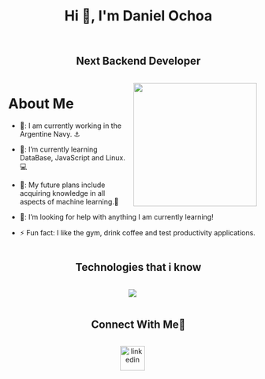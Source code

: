 <!--h1 without bottom border-->
<div id="user-content-toc">
  <ul align="center">
    <summary><h1 style="display: inline-block">Hi 👋, I'm Daniel Ochoa</h1></summary>
  </ul>
 <ul align="center">  <summary><h2 style="display: inline-block">Next Backend Developer</h2></summary>
  </ul>
<!--h2 without bottom border-->
<div id="user-content-toc">  
<picture> <img align="right"src="https://github.com/7oSkaaa/7oSkaaa/blob/main/Images/Right_Side.gif?raw=true" width = 250px></picture>          
</div>

<h1>About Me </h1>

- 🔭: I am currently working in the Argentine Navy. ⚓
- 🌱: I’m currently learning DataBase, JavaScript and Linux. 💻
- 💬: My future plans include acquiring knowledge in all aspects of machine learning.🧠
- 🤔: I’m looking for help with anything I am currently learning! 
- ⚡  Fun fact: I like the gym, drink coffee and test productivity applications.






  </ul>
       <ul align="center">        <summary><h2 style="display: inline-block">       Technologies that i know
  </ul

  
  
<!--tech stack icons-->
<p align="center">
  <a href="https://skillicons.dev">
    <img src="https://skillicons.dev/icons?i=git,github,docker,postgres,mysql,mongodb,js,nestjs,typescript,php,laravel,golang,postman,py,flask,vscode,notion,obsidian,discord&perline=14" />
  </a>
</p>


<!-- Connect with me -->
<!--h2 without bottom border-->
<div id="user-content-toc">
  <ul align="center">
    <summary><h2 style="display: inline-block">Connect With Me🤝</h2></summary>
  </ul>
</div>

<!--icons and links-->
<p align="center">
<a href="https://www.linkedin.com/in/daniel-ochoa-p41/" target="blank"><img align="center" src="https://user-images.githubusercontent.com/88904952/234979284-68c11d7f-1acc-4f0c-ac78-044e1037d7b0.png" alt="linkedin" height="50" width="50" /></a>
</a>



